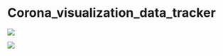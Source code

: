 # Corona_visualization_data_tracker

![](https://pbs.twimg.com/media/FbOtr4PXEAIYpXT?format=jpg&name=medium)

![](https://pbs.twimg.com/media/FbPNnkFXoAIod0j?format=png&name=360x360)
